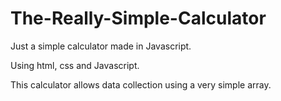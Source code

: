 # The-Really-Simple-Calculator
Just a simple calculator made in Javascript.

Using html, css and Javascript.

This calculator allows data collection using a very simple array.
